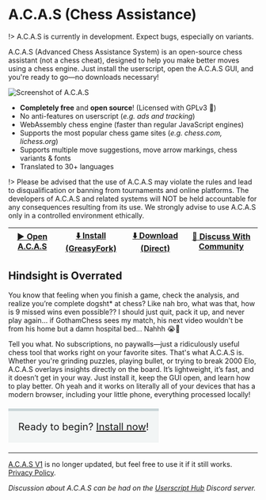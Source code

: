 # A.C.A.S (Chess Assistance)

!> A.C.A.S is currently in development. Expect bugs, especially on variants.

A.C.A.S (Advanced Chess Assistance System) is an open-source chess assistant (not a chess cheat), designed to help you make better moves using a chess engine. Just install the userscript, open the A.C.A.S GUI, and you're ready to go—no downloads necessary!

![Screenshot of A.C.A.S](assets/images/mock.png)

* **Completely free** and **open source**! (Licensed with GPLv3 💖)
* No anti-features on userscript (*e.g. ads and tracking*)
* WebAssembly chess engine (faster than regular JavaScript engines)
* Supports the most popular chess game sites (*e.g. chess.com, lichess.org*)
* Supports multiple move suggestions, move arrow markings, chess variants & fonts
* Translated to 30+ languages

!> Please be advised that the use of A.C.A.S may violate the rules and lead to disqualification or banning from tournaments and online platforms. The developers of A.C.A.S and related systems will NOT be held accountable for any consequences resulting from its use. We strongly advise to use A.C.A.S only in a controlled environment ethically.

| <a href="app">▶️ Open A.C.A.S</a> | [⬇️ Install (GreasyFork)](https://greasyfork.org/en/scripts/459137-a-c-a-s-advanced-chess-assistance-system) | <a href="acas.user.js">⬇️ Download (Direct)</a> | [💬 Discuss With Community](https://hakorr.github.io/Userscripts/community/invite)
|-------|-------|-------|-------|

<div class="gas"></div>

## Hindsight is Overrated

You know that feeling when you finish a game, check the analysis, and realize you’re complete dogsht* at chess? Like nah bro, what was that, how is 9 missed wins even possible?? I should just quit, pack it up, and never play again... if GothamChess sees my match, his next video wouldn't be from his home but a damn hospital bed... Nahhh 😭🙏

Tell you what. No subscriptions, no paywalls—just a ridiculously useful chess tool that works right on your favorite sites. That's what A.C.A.S is. Whether you're grinding puzzles, playing bullet, or trying to break 2000 Elo, A.C.A.S overlays insights directly on the board. It’s lightweight, it’s fast, and it doesn’t get in your way. Just install it, keep the GUI open, and learn how to play better. Oh yeah and it works on literally all of your devices that has a modern browser, including your little phone, everything processed locally!

<p style="font-size: 20px;background-color: #4a707d0f;width: fit-content;padding: 20px;border-top: 5px solid #4a707d40;/* font-style: italic; */">Ready to begin? <a href="#/docs/installation">Install now</a>!</p>

---

[A.C.A.S V1](https://github.com/Hakorr/Userscripts/tree/main/Other/A.C.A.S) is no longer updated, but feel free to use it if it still works. <a href="privacy/">Privacy Policy</a>.

*Discussion about A.C.A.S can be had on the [Userscript Hub](https://hakorr.github.io/Userscripts/community/invite) Discord server.*